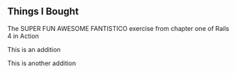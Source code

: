 Things I Bought
---------------

The SUPER FUN AWESOME FANTISTICO exercise from chapter one of Rails 4 in Action

This is an addition

This is another addition
